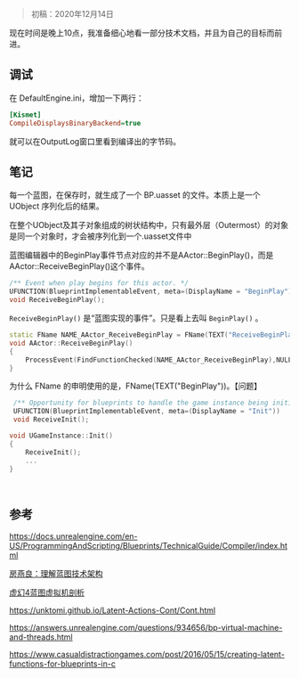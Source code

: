 > 初稿：2020年12月14日

现在时间是晚上10点，我准备细心地看一部分技术文档，并且为自己的目标而前进。

## 调试

在 DefaultEngine.ini，增加一下两行：

``` ini
[Kismet]
CompileDisplaysBinaryBackend=true
```

就可以在OutputLog窗口里看到编译出的字节码。

## 笔记
每一个蓝图，在保存时，就生成了一个 BP.uasset 的文件。本质上是一个 UObject 序列化后的结果。

在整个UObject及其子对象组成的树状结构中，只有最外层（Outermost）的对象是同一个对象时，才会被序列化到一个.uasset文件中

蓝图编辑器中的BeginPlay事件节点对应的并不是AActor::BeginPlay()，而是AActor::ReceiveBeginPlay()这个事件。

```c++
/** Event when play begins for this actor. */
UFUNCTION(BlueprintImplementableEvent, meta=(DisplayName = "BeginPlay"))
void ReceiveBeginPlay();
```

`ReceiveBeginPlay()` 是“蓝图实现的事件”。只是看上去叫 `BeginPlay()` 。

```c++
static FName NAME_AActor_ReceiveBeginPlay = FName(TEXT("ReceiveBeginPlay"));
void AActor::ReceiveBeginPlay()
{
    ProcessEvent(FindFunctionChecked(NAME_AActor_ReceiveBeginPlay),NULL);
}
```

为什么 FName 的申明使用的是，FName(TEXT("BeginPlay"))。【问题】

```c++
 /** Opportunity for blueprints to handle the game instance being initialized. */
 UFUNCTION(BlueprintImplementableEvent, meta=(DisplayName = "Init"))
 void ReceiveInit();

void UGameInstance::Init()
{
    ReceiveInit();
    ...
}




```

## 参考
https://docs.unrealengine.com/en-US/ProgrammingAndScripting/Blueprints/TechnicalGuide/Compiler/index.html

[房燕良：理解蓝图技术架构](https://zhuanlan.zhihu.com/p/92268112)

[虚幻4蓝图虚拟机剖析](https://www.cnblogs.com/ghl_carmack/p/6060383.html)

https://unktomi.github.io/Latent-Actions-Cont/Cont.html

https://answers.unrealengine.com/questions/934656/bp-virtual-machine-and-threads.html

https://www.casualdistractiongames.com/post/2016/05/15/creating-latent-functions-for-blueprints-in-c
